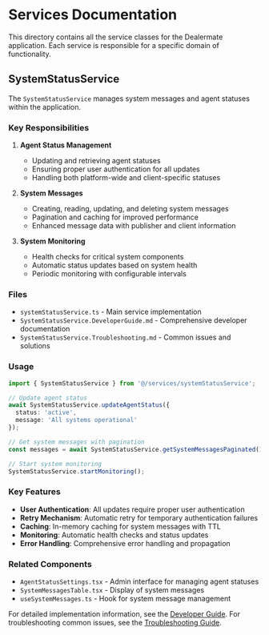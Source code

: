 # Services Documentation

This directory contains all the service classes for the Dealermate application. Each service is responsible for a specific domain of functionality.

## SystemStatusService

The `SystemStatusService` manages system messages and agent statuses within the application.

### Key Responsibilities

1. **Agent Status Management**
   - Updating and retrieving agent statuses
   - Ensuring proper user authentication for all updates
   - Handling both platform-wide and client-specific statuses

2. **System Messages**
   - Creating, reading, updating, and deleting system messages
   - Pagination and caching for improved performance
   - Enhanced message data with publisher and client information

3. **System Monitoring**
   - Health checks for critical system components
   - Automatic status updates based on system health
   - Periodic monitoring with configurable intervals

### Files

- `systemStatusService.ts` - Main service implementation
- `SystemStatusService.DeveloperGuide.md` - Comprehensive developer documentation
- `SystemStatusService.Troubleshooting.md` - Common issues and solutions

### Usage

```typescript
import { SystemStatusService } from '@/services/systemStatusService';

// Update agent status
await SystemStatusService.updateAgentStatus({
  status: 'active',
  message: 'All systems operational'
});

// Get system messages with pagination
const messages = await SystemStatusService.getSystemMessagesPaginated(1, 10);

// Start system monitoring
SystemStatusService.startMonitoring();
```

### Key Features

- **User Authentication**: All updates require proper user authentication
- **Retry Mechanism**: Automatic retry for temporary authentication failures
- **Caching**: In-memory caching for system messages with TTL
- **Monitoring**: Automatic health checks and status updates
- **Error Handling**: Comprehensive error handling and propagation

### Related Components

- `AgentStatusSettings.tsx` - Admin interface for managing agent statuses
- `SystemMessagesTable.tsx` - Display of system messages
- `useSystemMessages.ts` - Hook for system message management

For detailed implementation information, see the [Developer Guide](./SystemStatusService.DeveloperGuide.md).
For troubleshooting common issues, see the [Troubleshooting Guide](./SystemStatusService.Troubleshooting.md).
